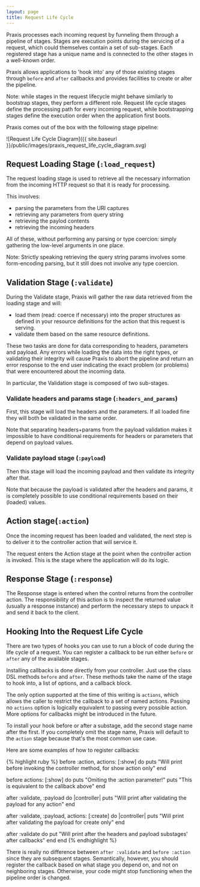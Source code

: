 ```yaml
---
layout: page
title: Request Life Cycle
---
```

Praxis processes each incoming request by funneling them through a pipeline of
stages. Stages are execution points during the servicing of a request, which
could themselves contain a set of sub-stages. Each registered stage has a
unique name and is connected to the other stages in a well-known order.

Praxis allows applications to 'hook into' any of those existing stages through
`before` and `after` callbacks and provides facilities to create or alter the
pipeline.

Note: while stages in the request lifecycle might behave similarly to bootstrap
stages, they perform a different role. Request life cycle stages define the
processing path for every incoming request, while bootstrapping stages define
the execution order when the application first boots.

Praxis comes out of the box with the following stage pipeline:

![Request Life Cycle Diagram]({{ site.baseurl }}/public/images/praxis_request_life_cycle_diagram.svg)

## Request Loading Stage (`:load_request`)

The request loading stage is used to retrieve all the necessary information
from the incoming HTTP request so that it is ready for processing.

This involves:

- parsing the parameters from the URI captures
- retrieving any parameters from query string
- retrieving the paylod contents
- retrieving the incoming headers

All of these, without performing any parsing or type coercion: simply gathering
the low-level arguments in one place.

Note: Strictly speaking retrieving the query string params involves some
form-encoding parsing, but it still does not involve any type coercion.

## Validation Stage (`:validate`)

During the Validate stage, Praxis will gather the raw data retrieved from the
loading stage and will:

* load them (read: coerce if necessary) into the proper structures as defined
  in your resource definitions for the action that this request is serving.
* validate them based on the same resource definitions.

These two tasks are done for data corresponding to headers, parameters and
payload. Any errors while loading the data into the right types, or validating
their integrity will cause Praxis to abort the pipeline and return an error
response to the end user indicating the exact problem (or problems) that were
encountered about the incoming data.

In particular, the Validation stage is composed of two sub-stages.

### Validate headers and params stage (`:headers_and_params`)

First, this stage will load the headers and the parameters. If all loaded fine
they will both be validated in the same order.

Note that separating headers+params from the payload validation makes it
impossible to have conditional requirements for headers or parameters that
depend on payload values.

### Validate payload stage (`:payload`)

Then this stage will load the incoming payload and then validate its integrity
after that.

Note that because the payload is validated after the headers and params, it is
completely possible to use conditional requirements based on their (loaded)
values.

## Action stage(`:action`)

Once the incoming request has been loaded and validated, the next step is to
deliver it to the controller action that will service it.

The request enters the Action stage at the point when the controller action is
invoked. This is the stage where the application will do its logic.

## Response Stage (`:response`)

The Response stage is entered when the control returns from the controller
action. The responsibility of this action is to inspect the returned value
(usually a response instance) and perform the necessary steps to unpack it and
send it back to the client.

## Hooking Into the Request Life Cycle

There are two types of hooks you can use to run a block of code during the
life cycle of a request. You can register a callback to be run either `before`
or `after` any of the available stages.

Installing callbacks is done directly from your controller. Just use the class
DSL methods `before` and `after`. These methods take the name of the stage to
hook into, a list of options, and a callback block.

The only option supported at the time of this writing is `actions`, which
allows the caller to restrict the callback to a set of named actions. Passing
no `actions` option is logically equivalent to passing every possible action.
More options for callbacks might be introduced in the future.

To install your hook before or after a substage, add the second stage name
after the first. If you completely omit the stage name, Praxis will default to
the `action` stage because that's the most common use case.

Here are some examples of how to register callbacks:

{% highlight ruby %}
  before :action, actions: [:show] do
    puts "Will print before invoking the controller method, for show action only"
  end

  before actions: [:show] do
    puts "Omiting the :action parameter!"
    puts "This is equivalent to the callback above"
  end

  after :validate, :payload do |controller|
    puts "Will print after validating the payload for any action"
  end

  after :validate, :payload, actions: [:create] do |controller|
    puts "Will print after validating the payload for create only"
  end

  after :validate do
    put "Will print after the headers and payload substages' after callbacks"
  end
end
{% endhighlight %}

There is really no difference between `after :validate` and `before :action`
since they are subsequent stages. Semantically, however, you should register
the callback based on what stage you depend on, and not on neighboring stages.
Otherwise, your code might stop functioning when the pipeline order is changed.
